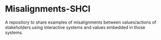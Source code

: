 # Misalignments-SHCI
A repository to share examples of misalignments between values/actions of stakeholders using interactive systems and values embedded in those systems.
